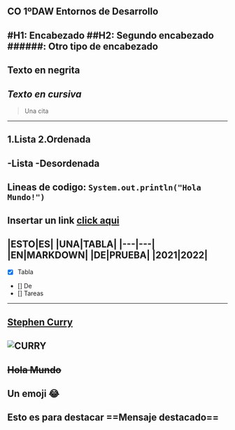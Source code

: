 CO
1ºDAW Entornos de Desarrollo
---
#H1: Encabezado
##H2: Segundo encabezado
######: Otro tipo de encabezado
---
**Texto en negrita**
---
*Texto en cursiva* 
---
>Una cita
---
1.Lista
2.Ordenada
---
-Lista
-Desordenada
---
Lineas de codigo:
`System.out.println("Hola Mundo!")`
---
Insertar un link
[click aqui](https://www.google.es)
---
|ESTO|ES|
|UNA|TABLA|
|---|---|
|EN|MARKDOWN|
|DE|PRUEBA|
|2021|2022|
---
- [x] Tabla
- [] De
- [] Tareas
---
[Stephen Curry](https://www.diariodesevilla.es/2021/12/15/deporte/Stephen-Curry_1638446197_149113759_667x375.jpg)
---
![CURRY](https://www.diariodesevilla.es/2021/12/15/deporte/Stephen-Curry_1638446197_149113759_667x375.jpg)
--
~~Hola Mundo~~
--
Un emoji :joy:
--
Esto es para destacar ==Mensaje destacado==
--

